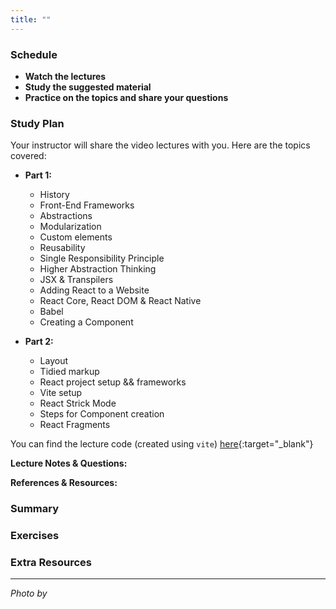 ```yaml
---
title: ""
---
```


### Schedule

  - **Watch the lectures**
  - **Study the suggested material**
  - **Practice on the topics and share your questions**

### Study Plan

  Your instructor will share the video lectures with you. Here are the topics covered:

  - **Part 1:** 
    - History
    - Front-End Frameworks
    - Abstractions
    - Modularization
    - Custom elements
    - Reusability
    - Single Responsibility Principle
    - Higher Abstraction Thinking
    - JSX & Transpilers
    - Adding React to a Website
    - React Core, React DOM & React Native
    - Babel
    - Creating a Component

  - **Part 2:** 
    - Layout
    - Tidied markup
    - React project setup && frameworks
    - Vite setup
    - React Strick Mode
    - Steps for Component creation
    - React Fragments

  You can find the lecture code (created using `vite`) [here](){:target="_blank"}

  **Lecture Notes & Questions:**

  **References & Resources:**

### Summary

### Exercises

### Extra Resources

  ---

  _Photo by []()_
